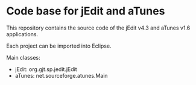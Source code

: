 # Code base for jEdit and aTunes
This repository contains the source code of the jEdit v4.3 and aTunes v1.6 applications.

Each project can be imported into Eclipse.

Main classes:
* jEdit: org.gjt.sp.jedit.jEdit
* aTunes: net.sourceforge.atunes.Main

